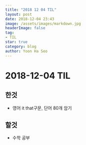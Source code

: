 ```yaml
---
title: "2018 12 04 TIL"
layout: post
date: 2018-12-04 23:43
image: /assets/images/markdown.jpg
headerImage: false
tag:
- TIL
star: true
category: blog
author: Yoon Ha Seo
---
```


# 2018-12-04 TIL

## 한것

- 영어 it that구문, 단어 80개 암기

## 할것

- 수학 공부